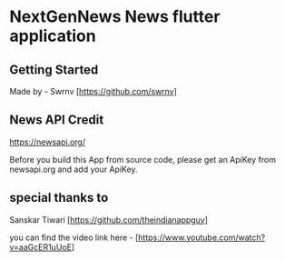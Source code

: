 # NextGenNews News flutter application


## Getting Started
 Made by - Swrnv [https://github.com/swrnv]

## News API Credit
https://newsapi.org/

Before you build this App from source code, please get an ApiKey from newsapi.org and add your ApiKey.

## special thanks to 
 Sanskar Tiwari [https://github.com/theindianappguy]
 
 you can find the video link here - [https://www.youtube.com/watch?v=aaGcER1uUoE]
